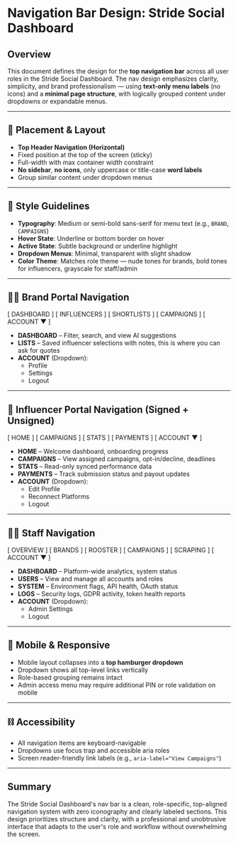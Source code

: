 # Navigation Bar Design: Stride Social Dashboard

## Overview

This document defines the design for the **top navigation bar** across all user roles in the Stride Social Dashboard. The nav design emphasizes clarity, simplicity, and brand professionalism — using **text-only menu labels** (no icons) and a **minimal page structure**, with logically grouped content under dropdowns or expandable menus.

---

## 🧭 Placement & Layout

- **Top Header Navigation (Horizontal)**
- Fixed position at the top of the screen (sticky)
- Full-width with max container width constraint
- **No sidebar**, **no icons**, only uppercase or title-case **word labels**
- Group similar content under dropdown menus

---

## 🎨 Style Guidelines

- **Typography**: Medium or semi-bold sans-serif for menu text (e.g., `BRAND`, `CAMPAIGNS`)
- **Hover State**: Underline or bottom border on hover
- **Active State**: Subtle background or underline highlight
- **Dropdown Menus**: Minimal, transparent with slight shadow
- **Color Theme**: Matches role theme — nude tones for brands, bold tones for influencers, grayscale for staff/admin

---

## 🧑‍💼 Brand Portal Navigation
[ DASHBOARD ] [ INFLUENCERS ] [ SHORTLISTS ] [ CAMPAIGNS ] [ ACCOUNT ▼ ]


- **DASHBOARD** – Filter, search, and view AI suggestions
- **LISTS** – Saved influencer selections with notes, this is where you can ask for quotes
- **ACCOUNT** (Dropdown):
  - Profile
  - Settings
  - Logout

---

## 👤 Influencer Portal Navigation (Signed + Unsigned)

[ HOME ] [ CAMPAIGNS ] [ STATS ] [ PAYMENTS ] [ ACCOUNT ▼ ]

- **HOME** – Welcome dashboard, onboarding progress
- **CAMPAIGNS** – View assigned campaigns, opt-in/decline, deadlines
- **STATS** – Read-only synced performance data
- **PAYMENTS** – Track submission status and payout updates
- **ACCOUNT** (Dropdown):
  - Edit Profile
  - Reconnect Platforms
  - Logout

---

## 🧑‍💼 Staff Navigation

[ OVERVIEW ] [ BRANDS ] [ ROOSTER ] [ CAMPAIGNS ] [ SCRAPING ] [ ACCOUNT ▼ ]

- **DASHBOARD** – Platform-wide analytics, system status
- **USERS** – View and manage all accounts and roles
- **SYSTEM** – Environment flags, API health, OAuth status
- **LOGS** – Security logs, GDPR activity, token health reports
- **ACCOUNT** (Dropdown):
  - Admin Settings
  - Logout

---

## 📱 Mobile & Responsive

- Mobile layout collapses into a **top hamburger dropdown**
- Dropdown shows all top-level links vertically
- Role-based grouping remains intact
- Admin access menu may require additional PIN or role validation on mobile

---

## ⛓️ Accessibility

- All navigation items are keyboard-navigable
- Dropdowns use focus trap and accessible aria roles
- Screen reader-friendly link labels (e.g., `aria-label="View Campaigns"`)

---

## Summary

The Stride Social Dashboard's nav bar is a clean, role-specific, top-aligned navigation system with zero iconography and clearly labeled sections. This design prioritizes structure and clarity, with a professional and unobtrusive interface that adapts to the user's role and workflow without overwhelming the screen. 